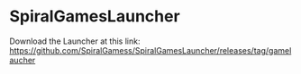 # SpiralGamesLauncher

Download the Launcher at this link: 
https://github.com/SpiralGamess/SpiralGamesLauncher/releases/tag/gamelaucher
